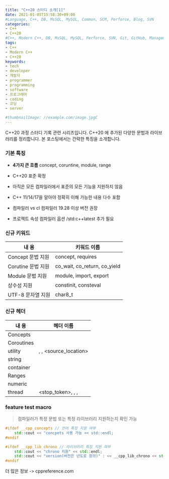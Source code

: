 ```yaml
---
title: "C++20 스터디 소개[1]"
date: 2021-01-05T15:58:30+09:00
#Language, C++, DB, MsSQL, MySQL, Common, SCM, Perforce, Blog, SVN
categories:
- C++
- C++20
#C++, Modern C++, DB, MsSQL, MySQL, Perforce, SVN, Git, GitHub, Management, Blog, Hugo, Architecture
tags:
- C++
- Modern C++
- C++20
keywords:
- tech
- developer
- 개발자
- programmer
- programming
- software
- 프로그래머
- coding
- 코딩
- server

#thumbnailImage: //example.com/image.jpgC
---
```


C++20 과정 스터디 기록 관련 시리즈입니다.
C++20 에 추가된 다양한 문법과 라이브러리를 정리합니다.
본 포스팅에서는 간략한 특징을 소개합니다.

<!--more-->

### 기본 특징

- **4가지 큰 흐름**
  concept, coruntine, module, range

- C++20 표준 확정

- 아직은 모든 컴파일러에서 표준의 모든 기능을 지원하지 않음

- C++ 11/14/17을 알아야 정확히 이해 가능한 내용 다수 포함

- 컴파일러 vs cl 컴파일러 19.28 이상 버전 권장

- 프로젝트 속성 컴파일러 옵션 /std:c++latest 추가 필요



### 신규 키워드

| 내 용              | 키워드 이름                  |
| ------------------ | ---------------------------- |
| Concept 문법 지원  | concept, requires            |
| Corutine 문법 지원 | co_wait, co_return, co_yield |
| Module 문법 지원   | module, import, export       |
| 상수성 지원        | constinit, consteval         |
| UTF-8 문자열 지원  | char8_t                      |



### 신규 헤더

| 내 용      | 헤더 이름                                     |
| ---------- | --------------------------------------------- |
| Concepts   | <concepts>                                    |
| Coroutines | <coroutine>                                   |
| utility    | <compare>, <version>, <source_location>       |
| string     | <format>                                      |
| container  | <span>                                        |
| Ranges     | <ranges>                                      |
| numeric    | <bit> <numbers> <syncstream>                  |
| thread     | <stop_token>, <semaphore>, <latch>, <barrier> |



### feature test macro
> 컴파일러가 특정 문법 또는 특정 라이브러리 지원하는지 확인 가능

``` c++
#ifdef __cpp_concepts // 언어 특징 지원 여부
	std::cout << "concpets 사용 가능 << std::endl;
#endif

#ifdef __cpp_lib_chrono // 라이브러리 특징 지원 여부
    std::cout << "chrono 지원" << std::endl;
    std::cout << "version(버전은 년도로 정의)" : << __cpp_lib_chrono << std::endl;
#endif
```



더 많은 정보 -> cppreference.com
